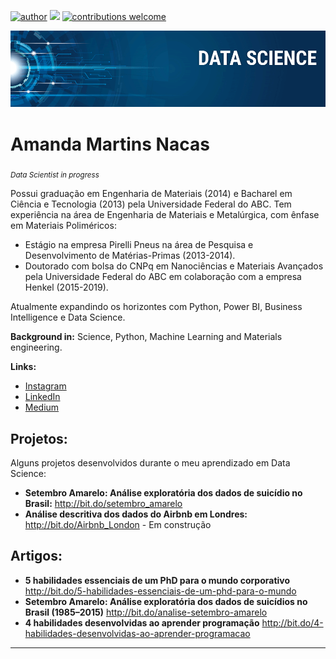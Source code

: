 [![author](https://img.shields.io/badge/author-amnacas-red.svg)](https://www.linkedin.com/in/amanda-nacas-52484a25/) [![](https://img.shields.io/badge/python-3.7+-blue.svg)](https://www.python.org/downloads/release/python-365/) [![contributions welcome](https://img.shields.io/badge/contributions-welcome-brightgreen.svg?style=flat)](https://https://github.com/amnacas/Portifolio)

<p align="center">
  <img src="banner.png" >
</p>

# Amanda Martins Nacas
<sub>*Data Scientist in progress* </sub>

Possui graduação em Engenharia de Materiais (2014) e  Bacharel em Ciência e Tecnologia (2013) pela Universidade Federal do ABC.
Tem experiência na área de Engenharia de Materiais e Metalúrgica, com ênfase em Materiais Poliméricos: 
* Estágio na empresa Pirelli Pneus na área de Pesquisa e Desenvolvimento de Matérias-Primas (2013-2014). 
* Doutorado com bolsa do CNPq em Nanociências e Materiais Avançados pela Universidade Federal do ABC em colaboração com a empresa Henkel (2015-2019).

Atualmente expandindo os horizontes com Python, Power BI, Business Intelligence e Data Science.

**Background in:** Science, Python, Machine Learning and Materials engineering.

**Links:**
* [Instagram](https://www.instagram.com/amnacas)
* [LinkedIn](https://www.linkedin.com/in/amanda-nacas-52484a25/)
* [Medium](https://medium.com/@amandanacas)


## Projetos:
Alguns projetos desenvolvidos durante o meu aprendizado em Data Science:

* **Setembro Amarelo: Análise exploratória dos dados de suicídio no Brasil:** http://bit.do/setembro_amarelo
* **Análise descritiva dos dados do Airbnb em Londres:** http://bit.do/Airbnb_London - Em construção

## Artigos:
* **5 habilidades essenciais de um PhD para o mundo corporativo** http://bit.do/5-habilidades-essenciais-de-um-phd-para-o-mundo
* **Setembro Amarelo: Análise exploratória dos dados de suicídios no Brasil (1985–2015)** http://bit.do/analise-setembro-amarelo
* **4 habilidades desenvolvidas ao aprender programação** http://bit.do/4-habilidades-desenvolvidas-ao-aprender-programacao


---
